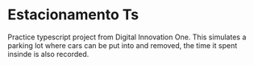 # Estacionamento Ts
Practice typescript project from Digital Innovation One. This simulates a parking lot where cars can be put into and removed, the time it spent insinde is also recorded.
